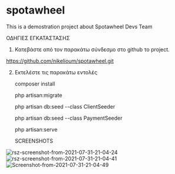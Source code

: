 # spotawheel
This is a demostration project about Spotawheel Devs Team

ΟΔΗΓΙΕΣ ΕΓΚΑΤΑΣΤΑΣΗΣ

1. Κατεβάστε από τον παρακάτω σύνδεσμο στο github το project.

https://github.com/nikelioum/spotawheel.git

2. Εκτελέστε τις παρακάτω εντολές
   
   composer install

   php artisan:migrate

   php artisan db:seed --class ClientSeeder

   php artisan db:seed --class PaymentSeeder

   php artisan:serve
   
   
   SCREENSHOTS

<img src="https://i.ibb.co/TmctzBt/rsz-screenshot-from-2021-07-31-21-04-24.png" alt="rsz-screenshot-from-2021-07-31-21-04-24" border="0">

<img src="https://i.ibb.co/NYRZ9Ws/rsz-screenshot-from-2021-07-31-21-04-41.png" alt="rsz-screenshot-from-2021-07-31-21-04-41" border="0">

<img src="https://i.ibb.co/NY5H0Gj/Screenshot-from-2021-07-31-21-04-49.png" alt="Screenshot-from-2021-07-31-21-04-49" border="0">
